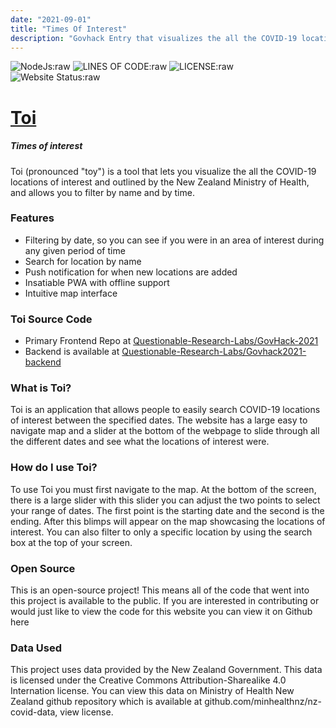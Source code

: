 ```yaml
---
date: "2021-09-01"
title: "Times Of Interest"
description: "Govhack Entry that visualizes the all the COVID-19 locations of interest in a intuitive timeline/map combo."
---
```


![NodeJs:raw](https://img.shields.io/badge/Powered%20By-Svelte-f7311b?style=for-the-badge)
![LINES OF CODE:raw](https://img.shields.io/tokei/lines/github/Questionable-Research-Labs/Govhack-2021?style=for-the-badge)
![LICENSE:raw](https://img.shields.io/github/license/Questionable-Research-Labs/Govhack-2021?style=for-the-badge)
![Website Status:raw](https://img.shields.io/website?down_message=offline&label=Status&style=for-the-badge&up_message=online&url=https%3A%2F%2Ftoi.qrl.nz)

# [Toi](https://toi.qrl.nz) 

##### Times of interest


Toi (pronounced "toy") is a tool that lets you visualize the all the COVID-19 locations of interest and outlined by the New Zealand Ministry of Health, and allows you to filter by name and by time.

### Features

- Filtering by date, so you can see if you were in an area of interest during any given period of time
- Search for location by name
- Push notification for when new locations are added
- Insatiable PWA with offline support
- Intuitive map interface


### Toi Source Code

 - Primary Frontend Repo at [Questionable-Research-Labs/GovHack-2021](https://github.com/Questionable-Research-Labs/GovHack-2021)
 - Backend is available at [Questionable-Research-Labs/Govhack2021-backend](https://github.com/Questionable-Research-Labs/Govhack2021-backend)


### What is Toi?
Toi is an application that allows people to easily search COVID-19 locations of interest between the specified dates. The website has a large easy to navigate map and a slider at the bottom of the webpage to slide through all the different dates and see what the locations of interest were.

### How do I use Toi?
To use Toi you must first navigate to the map. At the bottom of the screen, there is a large slider with this slider you can adjust the two points to select your range of dates. The first point is the starting date and the second is the ending. After this blimps will appear on the map showcasing the locations of interest. You can also filter to only a specific location by using the search box at the top of your screen.

### Open Source
This is an open-source project! This means all of the code that went into this project is available to the public. If you are interested in contributing or would just like to view the code for this website you can view it on Github here

### Data Used
This project uses data provided by the New Zealand Government. This data is licensed under the Creative Commons Attribution-Sharealike 4.0 Internation license. You can view this data on Ministry of Health New Zealand github repository which is available at github.com/minhealthnz/nz-covid-data, view license.